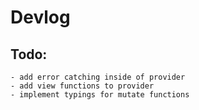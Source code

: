 # Devlog

## Todo:
    - add error catching inside of provider 
    - add view functions to provider
    - implement typings for mutate functions